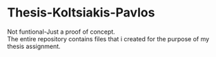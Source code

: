 # Thesis-Koltsiakis-Pavlos
Not funtional-Just a proof of concept.  
The entire repository contains files that i created for the purpose of my thesis assignment.
